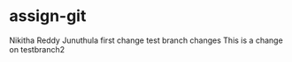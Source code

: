 # assign-git
Nikitha Reddy Junuthula
 first change
test branch changes
This is a change on testbranch2

